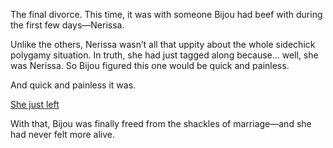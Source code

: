 <!-- title: Divorce No.3 -->

The final divorce. This time, it was with someone Bijou had beef with during the first few days—Nerissa.

Unlike the others, Nerissa wasn’t all that uppity about the whole sidechick polygamy situation. In truth, she had just tagged along because… well, she was Nerissa. So Bijou figured this one would be quick and painless.

And quick and painless it was.

[She just left](#embed:https://www.youtube.com/live/u3MQlnSHfhA?feature=shared\&t=14216)

With that, Bijou was finally freed from the shackles of marriage—and she had never felt more alive.
